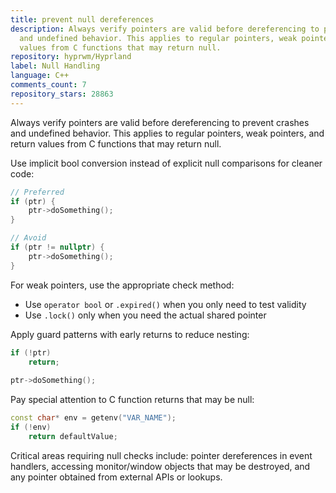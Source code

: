 ```yaml
---
title: prevent null dereferences
description: Always verify pointers are valid before dereferencing to prevent crashes
  and undefined behavior. This applies to regular pointers, weak pointers, and return
  values from C functions that may return null.
repository: hyprwm/Hyprland
label: Null Handling
language: C++
comments_count: 7
repository_stars: 28863
---
```


Always verify pointers are valid before dereferencing to prevent crashes and undefined behavior. This applies to regular pointers, weak pointers, and return values from C functions that may return null.

Use implicit bool conversion instead of explicit null comparisons for cleaner code:
```cpp
// Preferred
if (ptr) {
    ptr->doSomething();
}

// Avoid
if (ptr != nullptr) {
    ptr->doSomething();
}
```

For weak pointers, use the appropriate check method:
- Use `operator bool` or `.expired()` when you only need to test validity
- Use `.lock()` only when you need the actual shared pointer

Apply guard patterns with early returns to reduce nesting:
```cpp
if (!ptr)
    return;
    
ptr->doSomething();
```

Pay special attention to C function returns that may be null:
```cpp
const char* env = getenv("VAR_NAME");
if (!env)
    return defaultValue;
```

Critical areas requiring null checks include: pointer dereferences in event handlers, accessing monitor/window objects that may be destroyed, and any pointer obtained from external APIs or lookups.